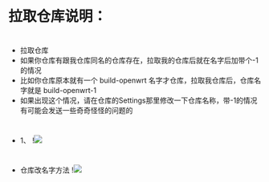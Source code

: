 # 拉取仓库说明：
#
- 拉取仓库
- 如果你仓库有跟我仓库同名的仓库存在，拉取我的仓库后就在名字后加带个-1的情况
- 比如你仓库原本就有一个 build-openwrt 名字才仓库，拉取我仓库后，仓库名字就是  build-openwrt-1
- 如果出现这个情况，请在仓库的Settings那里修改一下仓库名称，带-1的情况有可能会发送一些奇奇怪怪的问题的
#
- 1、
!<img src="https://github.com/danshui-git/shuoming/blob/master/doc/la3.png" />
#
- 仓库改名字方法
!<img src="https://github.com/danshui-git/shuoming/blob/master/doc/la15.png" />
